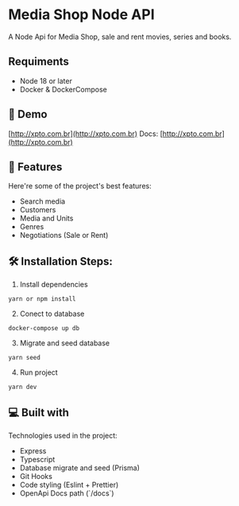 # Media Shop Node API

A Node Api for Media Shop, sale and rent movies, series and books.

## Requiments

- Node 18 or later
- Docker & DockerCompose


## 🚀 Demo

[http://xpto.com.br](http://xpto.com.br)
Docs: [http://xpto.com.br](http://xpto.com.br)


## 🧐 Features

Here're some of the project's best features:

- Search media
- Customers
- Media and Units
- Genres
- Negotiations (Sale or Rent)

## 🛠️ Installation Steps:

1. Install dependencies
```
yarn or npm install
```

2. Conect to database

```
docker-compose up db
```

3. Migrate and seed database

```
yarn seed
```

4. Run project

```
yarn dev
```

## 💻 Built with

Technologies used in the project:

- Express
- Typescript
- Database migrate and seed (Prisma)
- Git Hooks
- Code styling (Eslint + Prettier)
- OpenApi Docs path (\`/docs\`)
